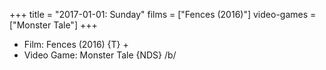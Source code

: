 +++
title = "2017-01-01: Sunday"
films = ["Fences (2016)"]
video-games = ["Monster Tale"]
+++


* Film: Fences (2016) {T} +
* Video Game: Monster Tale {NDS} /b/